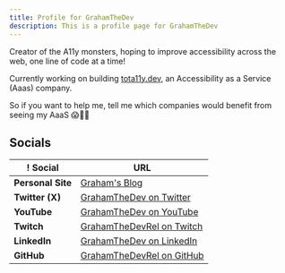 ```yaml
---
title: Profile for GrahamTheDev
description: This is a profile page for GrahamTheDev
---
```


Creator of the A11y monsters, hoping to improve accessibility across the web, one line of code at a time!

Currently working on building [tota11y.dev](https://tota11y.dev), an Accessibility as a Service (Aaas) company.

So if you want to help me, tell me which companies would benefit from seeing my AaaS 😱🤣💗

## Socials

| ! Social          | URL                                                                   |
| ----------------- | --------------------------------------------------------------------- |
| **Personal Site** | [Graham's Blog](https://dev.to/GrahamTheDev)                          |
| **Twitter (X)**   | [GrahamTheDev on Twitter](https://x.com/GrahamTheDev)                 |
| **YouTube**       | [GrahamTheDev on YouTube](https://www.youtube.com/@grahamthedev)      |
| **Twitch**        | [GrahamTheDevRel on Twitch](https://www.twitch.tv/grahamthedevrel)    |
| **LinkedIn**      | [GrahamTheDev on LinkedIn](https://www.linkedin.com/in/grahamthedev/) |
| **GitHub**        | [GrahamTheDevRel on GitHub](https://github.com/GrahamTheDevRel)       |
